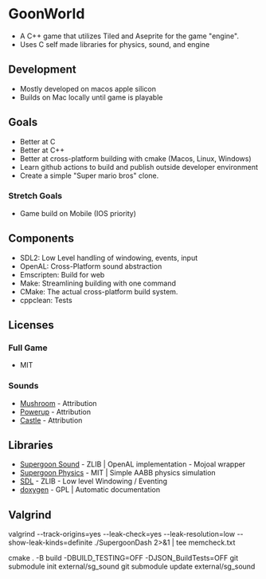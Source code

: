 # GoonWorld
- A C++ game that utilizes Tiled and Aseprite for the game "engine".
- Uses C self made libraries for physics, sound, and engine

## Development
- Mostly developed on macos apple silicon
- Builds on Mac locally until game is playable

## Goals
- Better at C
- Better at C++
- Better at cross-platform building with cmake (Macos, Linux, Windows)
- Learn github actions to build and publish outside developer environment
- Create a simple "Super mario bros" clone.

### Stretch Goals
- Game build on Mobile (IOS priority)

## Components
- SDL2: Low Level handling of windowing, events, input
- OpenAL: Cross-Platform sound abstraction
- Emscripten: Build for web
- Make: Streamlining building with one command
- CMake: The actual cross-platform build system.
- cppclean: Tests

## Licenses
### Full Game
- MIT
### Sounds
- [Mushroom](https://freesound.org/people/timgormly/sounds/170155/) - Attribution
- [Powerup](https://freesound.org/people/ProjectsU012/sounds/341629/) - Attribution
- [Castle](https://freesound.org/people/Sirkoto51/sounds/416632/) - Attribution

## Libraries
- [Supergoon Sound](https://github.com/icculus/mojoAL/blob/main/LICENSE.txt) - ZLIB | OpenAL implementation - Mojoal wrapper
- [Supergoon Physics](https://github.com/kjblanchard/goonPhysics) - MIT | Simple AABB physics simulation
- [SDL](https://www.libsdl.org/license.php) - ZLIB - Low level Windowing / Eventing
- [doxygen](https://doxygen.nl) - GPL | Automatic documentation

## Valgrind
valgrind --track-origins=yes --leak-check=yes --leak-resolution=low --show-leak-kinds=definite ./SupergoonDash 2>&1 | tee memcheck.txt

<!-- Linux steps -->
cmake . -B build -DBUILD_TESTING=OFF -DJSON_BuildTests=OFF
git submodule init external/sg_sound
git submodule update external/sg_sound
<!-- That is in the json library -->